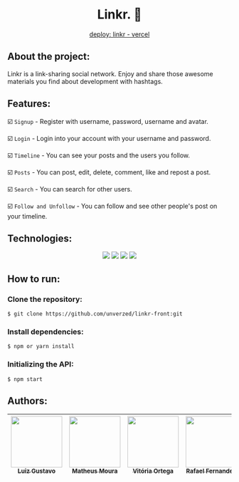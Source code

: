 <div align="center">
<h1>Linkr. 🔗 </h1>
  </div>
  
<div align="center">
  <p> <a href="https://linkr-front-pi.vercel.app/">deploy: linkr - vercel</a></p>
  </div> 
<h2>About the project:</h2>
<p>Linkr is a link-sharing social network. Enjoy and share those awesome materials you find about development with hashtags.</p>

<h2>Features:</h2>

:ballot_box_with_check: `Signup` - Register with username, password, username and avatar.

:ballot_box_with_check: `Login` - Login into your account with your username and password.

:ballot_box_with_check: `Timeline` - You can see your posts and the users you follow.

:ballot_box_with_check: `Posts` - You can post, edit, delete, comment, like and repost a post.

:ballot_box_with_check: `Search` - You can search for other users.

:ballot_box_with_check: `Follow and Unfollow` - You can follow and see other people's post on your timeline.


<h2>Technologies:</h2>
<div align="center">
<img src="https://img.shields.io/badge/html5-%23E34F26.svg?style=for-the-badge&logo=html5&logoColor=white">
<img src="https://img.shields.io/badge/styled--components-DB7093?style=for-the-badge&logo=styled-components&logoColor=white">
<img src="https://img.shields.io/badge/react-%2320232a.svg?style=for-the-badge&logo=react&logoColor=%2361DAFB">
<img src="https://img.shields.io/badge/javascript-%23323330.svg?style=for-the-badge&logo=javascript&logoColor=%23F7DF1E">
  </div>
<h2>How to run:</h2>

<h3>Clone the repository:</h3>

```
$ git clone https://github.com/unverzed/linkr-front:git
```

<h3>Install dependencies:</h3>

```
$ npm or yarn install
```

<h3>Initializing the API:</h3>

```
$ npm start
```

## Authors:

| [<img src="https://avatars.githubusercontent.com/lgsfarias" width=115><br><sub>Luiz Gustavo</sub>](https://github.com/lgsfarias) |  [<img src="https://avatars.githubusercontent.com/matheuslnmoura" width=115><br><sub>Matheus Moura</sub>](https://github.com/matheuslnmoura) |  [<img src="https://avatars.githubusercontent.com/unverzed" width=115><br><sub>Vitória Ortega</sub></sub>](https://github.com/unverzed) |  [<img src="https://avatars.githubusercontent.com/rafael-f" width=115><br><sub>Rafael Fernandes</sub>](https://github.com/rafael-f) |  [<img src="https://avatars.githubusercontent.com/Mathchong" width=115><br><sub>Matheus Chong</sub>](https://github.com/Mathchong) 
| :---: | :---: | :---: | :---: | :---: |


